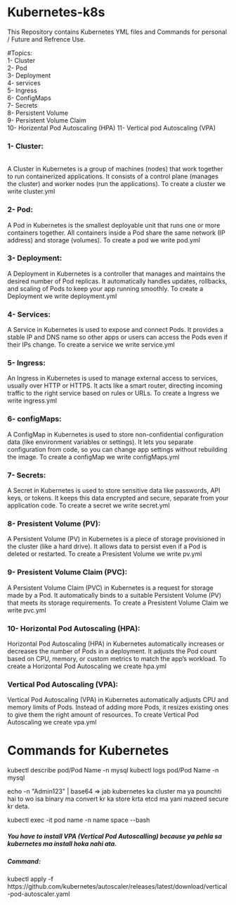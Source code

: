# Kubernetes-k8s
This Repository contains Kubernetes YML files and Commands for personal / Future and Refrence Use.

#Topics: <br/>
   1- Cluster <br/>
   2- Pod <br/>
   3- Deployment <br/>
   4- services <br/>
   5- Ingress <br/>
   6- ConfigMaps <br/>
   7- Secrets <br/>
   8- Persistent Volume <br/>
   9- Persistent Volume Claim <br/>
   10- Horizental Pod Autoscaling (HPA)
   11- Vertical pod Autoscaling (VPA)


<h3>1- Cluster:</h3> <br/> 
A Cluster in Kubernetes is a group of machines (nodes) that work together to run containerized applications.
It consists of a control plane (manages the cluster) and worker nodes (run the applications). To create a cluster we write cluster.yml

<h3>2- Pod:</h3>
A Pod in Kubernetes is the smallest deployable unit that runs one or more containers together.
All containers inside a Pod share the same network (IP address) and storage (volumes). To create a pod we write pod.yml

<h3>3- Deployment:</h3>
A Deployment in Kubernetes is a controller that manages and maintains the desired number of Pod replicas.
It automatically handles updates, rollbacks, and scaling of Pods to keep your app running smoothly. To create a Deployment we write deployment.yml

<h3>4- Services:</h3>
A Service in Kubernetes is used to expose and connect Pods.
It provides a stable IP and DNS name so other apps or users can access the Pods even if their IPs change. To create a service we write service.yml

<h3>5- Ingress:</h3>
An Ingress in Kubernetes is used to manage external access to services, usually over HTTP or HTTPS.
It acts like a smart router, directing incoming traffic to the right service based on rules or URLs. To create a Ingress we write ingress.yml

<h3>6- configMaps:</h3>
A ConfigMap in Kubernetes is used to store non-confidential configuration data (like environment variables or settings).
It lets you separate configuration from code, so you can change app settings without rebuilding the image. To create a configMap we write configMaps.yml

<h3>7- Secrets:</h3>
A Secret in Kubernetes is used to store sensitive data like passwords, API keys, or tokens.
It keeps this data encrypted and secure, separate from your application code. To create a secret we write secret.yml

<h3>8- Presistent Volume (PV):</h3>
A Persistent Volume (PV) in Kubernetes is a piece of storage provisioned in the cluster (like a hard drive).
It allows data to persist even if a Pod is deleted or restarted. To create a Presistent Volume we write pv.yml

<h3>9- Presistent Volume Claim (PVC):</h3>
A Persistent Volume Claim (PVC) in Kubernetes is a request for storage made by a Pod.
It automatically binds to a suitable Persistent Volume (PV) that meets its storage requirements. To create a Presistent Volume Claim we write pvc.yml

<h3>10- Horizontal Pod Autoscaling (HPA):</h3>
Horizontal Pod Autoscaling (HPA) in Kubernetes automatically increases or decreases the number of Pods in a deployment.
It adjusts the Pod count based on CPU, memory, or custom metrics to match the app’s workload. To create a Horizontal Pod Autoscaling we create hpa.yml

<h3>Vertical Pod Autoscaling (VPA):</h3>
Vertical Pod Autoscaling (VPA) in Kubernetes automatically adjusts CPU and memory limits of Pods.
Instead of adding more Pods, it resizes existing ones to give them the right amount of resources. To create Vertical Pod Autoscaling we create vpa.yml




# Commands for Kubernetes

kubectl describe pod/Pod Name -n mysql
kubectl logs pod/Pod Name -n mysql

echo -n "Admin123" | base64    => jab kubernetes ka cluster ma ya pounchti hai to wo isa binary ma convert kr ka store krta etcd ma yani mazeed secure kr deta.


kubectl exec -it pod name -n name space --bash

<h5>You have to install VPA (Vertical Pod Autoscalling) because ya pehla sa kubernetes ma install hoka nahi ata.</h5>
<h5>Command: </h5> kubectl apply -f https://github.com/kubernetes/autoscaler/releases/latest/download/vertical-pod-autoscaler.yaml

